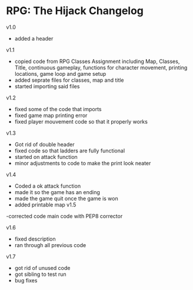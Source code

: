 # RPG: The Hijack Changelog

v1.0

- added a header
  
v1.1

- copied code from RPG Classes Assignment
  including Map, Classes, Title, continuous gameplay,
  functions for character movement, printing locations,
  game loop and game setup
- added seprate files for classes, map and title
- started importing said files
  
v1.2

- fixed some of the code that imports
- fixed game map printing error
- fixed player mouvement code so that it properly works
    
v1.3

- Got rid of double header
- fixed code so that ladders are fully functional
- started on attack function
- minor adjustments to code to make the print look neater
    
v1.4

- Coded a ok attack function
- made it so the game has an ending
- made the game quit once the game is won
- added printable map
v1.5

-corrected code main code with PEP8 corrector
    
v1.6

- fixed description
- ran through all previous code
    
v1.7
- got rid of unused code
- got sibling to test run
- bug fixes
